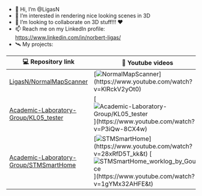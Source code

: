- 👋 Hi, I’m @LigasN
- 👀 I’m interested in rendering nice looking scenes in 3D
- 💞️ I’m looking to collaborate on 3D stuff!!! ❤️
- 📫 Reach me on my LinkedIn profile: https://www.linkedin.com/in/norbert-ligas/
- 🛰️ My projects:

| 💻 Repository link | 🎥 Youtube videos |
| ------------------ | ------------------ | 
| [LigasN/NormalMapScanner](https://github.com/LigasN/NormalMapScanner) | [![NormalMapScanner](https://j.gifs.com/83NlR5.gif "https://www.youtube.com/watch?v=KlRckV2yOt0")](https://www.youtube.com/watch?v=KlRckV2yOt0) |
| [Academic-Laboratory-Group/KL05_tester](https://github.com/Academic-Laboratory-Group/KL05_tester) | [![Academic-Laboratory-Group/KL05_tester](https://user-images.githubusercontent.com/48071430/210187395-91937c01-7dfe-48f0-aa07-15e2960acc97.gif "https://www.youtube.com/watch?v=P3iQw-8CX4w")](https://www.youtube.com/watch?v=P3iQw-8CX4w) |
| [Academic-Laboratory-Group/STMSmartHome](https://github.com/Academic-Laboratory-Group/STMSmartHome) | [![STMSmartHome]( https://user-images.githubusercontent.com/48071430/210187482-7f1c3aeb-dfc8-4316-9f08-946b3e5e6635.gif "https://www.youtube.com/watch?v=28xRfD5T_kk&t")](https://www.youtube.com/watch?v=28xRfD5T_kk&t) [![STMSmartHome_worklog_by_Gource](https://user-images.githubusercontent.com/48071430/210187532-368957f7-13cf-42cc-b932-a7a3043e33fe.gif "https://www.youtube.com/watch?v=1gYMx32AHFE&t")](https://www.youtube.com/watch?v=1gYMx32AHFE&t) |
